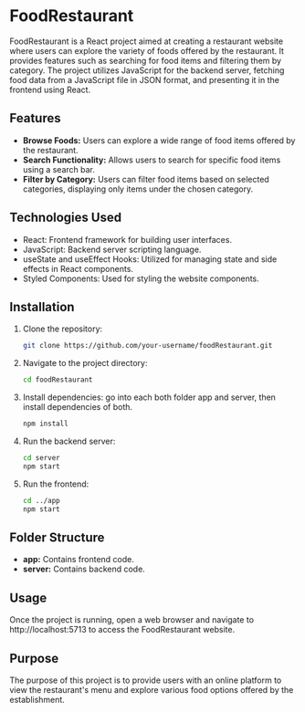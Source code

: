 # FoodRestaurant

FoodRestaurant is a React project aimed at creating a restaurant website where users can explore the variety of foods offered by the restaurant. It provides features such as searching for food items and filtering them by category. The project utilizes JavaScript for the backend server, fetching food data from a JavaScript file in JSON format, and presenting it in the frontend using React.

## Features

- **Browse Foods:** Users can explore a wide range of food items offered by the restaurant.
- **Search Functionality:** Allows users to search for specific food items using a search bar.
- **Filter by Category:** Users can filter food items based on selected categories, displaying only items under the chosen category.

## Technologies Used

- React: Frontend framework for building user interfaces.
- JavaScript: Backend server scripting language.
- useState and useEffect Hooks: Utilized for managing state and side effects in React components.
- Styled Components: Used for styling the website components.

## Installation

1. Clone the repository:

   ```bash
   git clone https://github.com/your-username/foodRestaurant.git

2. Navigate to the project directory:

   ```bash
   cd foodRestaurant

3. Install dependencies: go into each both folder app and server, then install dependencies of both.

   ```bash
   npm install

4. Run the backend server:

   ```bash
   cd server
   npm start


5. Run the frontend:

   ```bash
   cd ../app
   npm start
   
   
## Folder Structure

- **app:** Contains frontend code.
- **server:** Contains backend code.

## Usage

Once the project is running, open a web browser and navigate to http://localhost:5713 to access the FoodRestaurant website.

## Purpose

The purpose of this project is to provide users with an online platform to view the restaurant's menu and explore various food options offered by the establishment.
